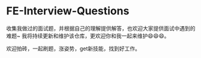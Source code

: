 # FE-Interview-Questions
收集我做过的面试题，并根据自己的理解提供解答，也欢迎大家提供面试中遇到的难题~
我将持续更新和维护该仓库，更欢迎你和我一起来维护😄😄😄。

欢迎拍砖，一起刷题，涨姿势，get新技能，找到好工作。



